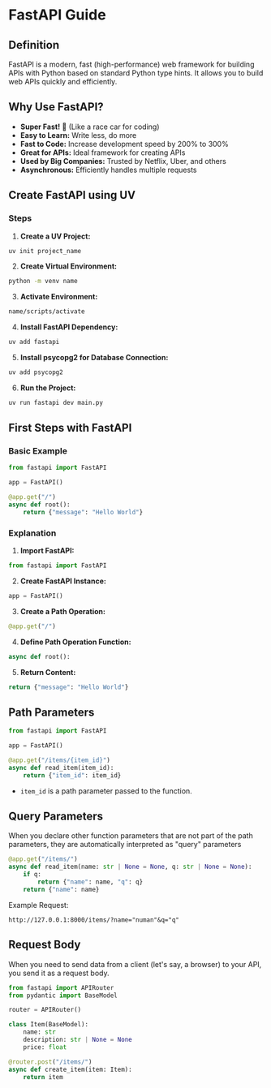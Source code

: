 # FastAPI Guide

## Definition
FastAPI is a modern, fast (high-performance) web framework for building APIs with Python based on standard Python type hints. It allows you to build web APIs quickly and efficiently.

## Why Use FastAPI?
- **Super Fast!** 🚀 (Like a race car for coding)
- **Easy to Learn:** Write less, do more
- **Fast to Code:** Increase development speed by 200% to 300%
- **Great for APIs:** Ideal framework for creating APIs
- **Used by Big Companies:** Trusted by Netflix, Uber, and others
- **Asynchronous:** Efficiently handles multiple requests

## Create FastAPI using UV
### Steps
1. **Create a UV Project:**
```bash
uv init project_name
```

2. **Create Virtual Environment:**
```bash
python -m venv name
```

3. **Activate Environment:**
```bash
name/scripts/activate
```

4. **Install FastAPI Dependency:**
```bash
uv add fastapi
```

5. **Install psycopg2 for Database Connection:**
```bash
uv add psycopg2
```

6. **Run the Project:**
```bash
uv run fastapi dev main.py
```

## First Steps with FastAPI

### Basic Example
```python
from fastapi import FastAPI

app = FastAPI()

@app.get("/")
async def root():
    return {"message": "Hello World"}
```

### Explanation
1. **Import FastAPI:**
```python
from fastapi import FastAPI
```

2. **Create FastAPI Instance:**
```python
app = FastAPI()
```

3. **Create a Path Operation:**
```python
@app.get("/")
```

4. **Define Path Operation Function:**
```python
async def root():
```

5. **Return Content:**
```python
return {"message": "Hello World"}
```

## Path Parameters
```python
from fastapi import FastAPI

app = FastAPI()

@app.get("/items/{item_id}")
async def read_item(item_id):
    return {"item_id": item_id}
```
- `item_id` is a path parameter passed to the function.

## Query Parameters
When you declare other function parameters that are not part of the path parameters, they are automatically interpreted as "query" parameters
```python
@app.get("/items/")
async def read_item(name: str | None = None, q: str | None = None):
    if q:
        return {"name": name, "q": q}
    return {"name": name}
```
Example Request:
```
http://127.0.0.1:8000/items/?name="numan"&q="q"
```

## Request Body
When you need to send data from a client (let's say, a browser) to your API, you send it as a request body.
```python
from fastapi import APIRouter
from pydantic import BaseModel

router = APIRouter()

class Item(BaseModel):
    name: str
    description: str | None = None
    price: float

@router.post("/items/")
async def create_item(item: Item):
    return item
